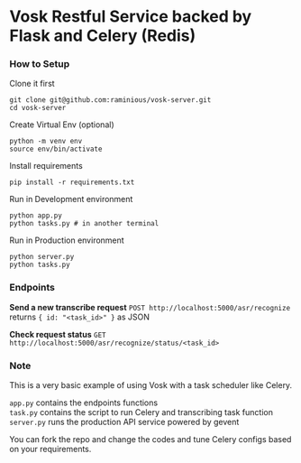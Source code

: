 # Vosk Restful Service backed by Flask and Celery (Redis)

### How to Setup

Clone it first
```
git clone git@github.com:raminious/vosk-server.git
cd vosk-server
```

Create Virtual Env (optional)
```
python -m venv env
source env/bin/activate
```

Install requirements
```
pip install -r requirements.txt
```

Run in Development environment
```
python app.py
python tasks.py # in another terminal
```

Run in Production environment
```
python server.py
python tasks.py 
```

### Endpoints

**Send a new transcribe request**
`POST http://localhost:5000/asr/recognize` 
returns `{ id: "<task_id>" }` as JSON

**Check request status**
`GET http://localhost:5000/asr/recognize/status/<task_id>`

### Note

This is a very basic example of using Vosk with a task scheduler like Celery. 

`app.py` contains the endpoints functions    
`task.py` contains the script to run Celery and transcribing task function  
`server.py` runs the production API service powered by gevent  

You can fork the repo and change the codes and tune Celery configs based on your requirements.